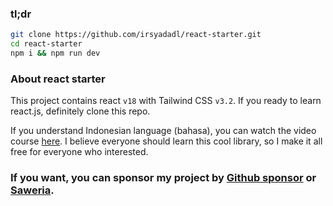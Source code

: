 ### tl;dr

```bash
git clone https://github.com/irsyadadl/react-starter.git
cd react-starter
npm i && npm run dev
```

### About react starter

This project contains react `v18` with Tailwind CSS `v3.2`. If you ready to learn react.js, definitely clone this repo.

If you understand Indonesian language (bahasa), you can watch the video course [here](https://parsinta.com/series/belajar-react-dari-awal-rswb0). I believe everyone should learn this cool library, so I make it all free for everyone who interested.

### If you want, you can sponsor my project by [Github sponsor](https://github.com/sponsors/irsyadadl) or [Saweria](https://saweria.co/irsyadadl).
